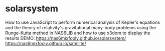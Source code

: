 # solarsystem
How to use JavaScript to perform numerical analysis of Kepler's equations and the theory of relativity's gravitational many-body problems using the Runge-Kutta method in NAS6LIB and how to use x3dom to display the results
DEMO:
https://nas6mixfoolv.github.io/solarsystem/
https://nas6mixfoolv.github.io/satellite/
